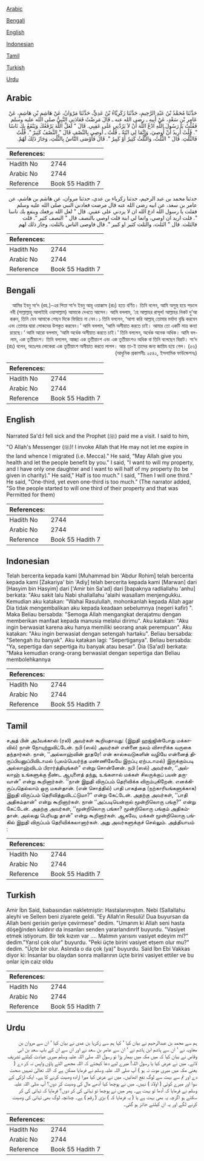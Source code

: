 [Arabic](#arabic)

[Bengali](#bengali)

[English](#english)

[Indonesian](#indonesian)

[Tamil](#tamil)

[Turkish](#turkish)

[Urdu](#urdu)

## Arabic


<div dir="rtl" lang="ar" style={{fontSize:'larger',backgroundColor:'#f8f9fa',padding:20}}>
حَدَّثَنَا مُحَمَّدُ بْنُ عَبْدِ الرَّحِيمِ، حَدَّثَنَا زَكَرِيَّاءُ بْنُ عَدِيٍّ، حَدَّثَنَا مَرْوَانُ، عَنْ هَاشِمِ بْنِ هَاشِمٍ، عَنْ عَامِرِ بْنِ سَعْدٍ، عَنْ أَبِيهِ ـ رضى الله عنه ـ قَالَ مَرِضْتُ فَعَادَنِي النَّبِيُّ صلى الله عليه وسلم فَقُلْتُ يَا رَسُولَ اللَّهِ ادْعُ اللَّهَ أَنْ لاَ يَرُدَّنِي عَلَى عَقِبِي‏.‏ قَالَ ‏"‏ لَعَلَّ اللَّهَ يَرْفَعُكَ وَيَنْفَعُ بِكَ نَاسًا ‏"‏‏.‏ قُلْتُ أُرِيدُ أَنْ أُوصِيَ، وَإِنَّمَا لِي ابْنَةٌ ـ قُلْتُ ـ أُوصِي بِالنِّصْفِ قَالَ ‏"‏ النِّصْفُ كَثِيرٌ ‏"‏‏.‏ قُلْتُ فَالثُّلُثِ‏.‏ قَالَ ‏"‏ الثُّلُثُ، وَالثُّلُثُ كَثِيرٌ أَوْ كَبِيرٌ ‏"‏‏.‏ قَالَ فَأَوْصَى النَّاسُ بِالثُّلُثِ، وَجَازَ ذَلِكَ لَهُمْ‏.‏
</div>
<div style={{backgroundColor:'#f8f9fa',padding:20, marginBottom: 10}}><table> <thead> <tr> <th>References:</th> <th></th> </tr> </thead> <tbody><tr><td>Hadith No</td><td>2744</td></tr><tr><td>Arabic No</td><td>2744</td></tr><tr><td>Reference</td><td>Book 55 Hadith 7</td></tr></tbody></table></div>


<div dir="rtl" lang="ar" style={{fontSize:'larger',backgroundColor:'#f8f9fa',padding:20}}>
حدثنا محمد بن عبد الرحيم، حدثنا زكرياء بن عدي، حدثنا مروان، عن هاشم بن هاشم، عن عامر بن سعد، عن ابيه رضى الله عنه قال مرضت فعادني النبي صلى الله عليه وسلم فقلت يا رسول الله ادع الله ان لا يردني على عقبي. قال " لعل الله يرفعك وينفع بك ناسا ". قلت اريد ان اوصي، وانما لي ابنة قلت اوصي بالنصف قال " النصف كثير ". قلت فالثلث. قال " الثلث، والثلث كثير او كبير ". قال فاوصى الناس بالثلث، وجاز ذلك لهم
</div>
<div style={{backgroundColor:'#f8f9fa',padding:20, marginBottom: 10}}><table> <thead> <tr> <th>References:</th> <th></th> </tr> </thead> <tbody><tr><td>Hadith No</td><td>2744</td></tr><tr><td>Arabic No</td><td>2744</td></tr><tr><td>Reference</td><td>Book 55 Hadith 7</td></tr></tbody></table></div>

## Bengali


<div dir="rtl" lang="bn" style={{fontSize:'larger',backgroundColor:'#f8f9fa',padding:20}}>
আমির ইবনু সা‘দ (রহ.)-এর পিতা সা‘দ ইবনু আবূ ওয়াক্কাস (রাঃ) হতে বর্ণিত। তিনি বলেন, আমি অসুস্থ হয়ে পড়লে নবী (সাল্লাল্লাহু আলাইহি ওয়াসাল্লাম) আমাকে দেখতে আসেন। আমি বললাম, ‘হে আল্লাহর রাসূল! আল্লাহর নিকট দু’আ করুন, তিনি যেন আমাকে পেছন দিকে ফিরিয়ে না নেন।১ তিনি বললেন, ‘আশা করি আল্লাহ্ তোমার মর্যাদা বৃদ্ধি করবেন এবং তোমার দ্বারা লোকদের উপকৃত করবেন।’ আমি বললাম, ‘আমি অসীয়াত করতে চাই। আমার তো একটি মাত্র কন্যা রয়েছে।’ আমি আরো বললাম, ‘আমি অর্ধেক অসীয়াত করতে চাই।’ তিনি বললেন, অর্ধেক অনেক অধিক। আমি বললাম, এক তৃতীয়াংশ। তিনি বললেন, আচ্ছা এক তৃতীয়াংশ এবং এক তৃতীয়াংশও অধিক বা তিনি বলেছেন বিরাট। সা‘দ (রাঃ) বলেন, অতঃপর লোকেরা এক তৃতীয়াংশ অসীয়াত করতে লাগল। আর তা-ই তাদের জন্য জায়িয হয়ে গেল। (৫৬) (আধুনিক প্রকাশনীঃ ২৫৪২, ইসলামিক ফাউন্ডেশনঃ)
</div>
<div style={{backgroundColor:'#f8f9fa',padding:20, marginBottom: 10}}><table> <thead> <tr> <th>References:</th> <th></th> </tr> </thead> <tbody><tr><td>Hadith No</td><td>2744</td></tr><tr><td>Arabic No</td><td>2744</td></tr><tr><td>Reference</td><td>Book 55 Hadith 7</td></tr></tbody></table></div>

## English


<div dir="ltr" lang="en" style={{fontSize:'larger',backgroundColor:'#f8f9fa',padding:20}}>
Narrated Sa'd:I fell sick and the Prophet (ﷺ) paid me a visit. I said to him, "O Allah's Messenger (ﷺ)! I invoke Allah that He may not let me expire in the land whence I migrated (i.e. Mecca)." He said, "May Allah give you health and let the people benefit by you." I said, "I want to will my property, and I have only one daughter and I want to will half of my property (to be given in charity)." He said," Half is too much." I said, "Then I will one third." He said, "One-third, yet even one-third is too much." (The narrator added, "So the people started to will one third of their property and that was Permitted for them)
</div>
<div style={{backgroundColor:'#f8f9fa',padding:20, marginBottom: 10}}><table> <thead> <tr> <th>References:</th> <th></th> </tr> </thead> <tbody><tr><td>Hadith No</td><td>2744</td></tr><tr><td>Arabic No</td><td>2744</td></tr><tr><td>Reference</td><td>Book 55 Hadith 7</td></tr></tbody></table></div>

## Indonesian


<div dir="ltr" lang="id" style={{fontSize:'larger',backgroundColor:'#f8f9fa',padding:20}}>
Telah bercerita kepada kami [Muhammad bin 'Abdur Rohim] telah bercerita kepada kami [Zakariya' bin 'Adiy] telah bercerita kepada kami [Marwan] dari [Hasyim bin Hasyim] dari ['Amir bin Sa'ad] dari [bapaknya radliallahu 'anhu] berkata: "Aku sakit lalu Nabi shallallahu 'alaihi wasallam menjengukku. Kemudian aku katakan: "Wahai Rasulullah, mohonkanlah kepada Allah agar Dia tidak mengembalikan aku kepada keadaan sebelumnya (negeri kafir) ". Maka Beliau bersabda: "Semoga Allah mengangkat derajatmu dengan memberikan manfaat kepada manusia melalui dirimu". Aku katakan: "Aku ingin berwasiat karena aku hanya memiliki seorang anak perempuan". Aku katakan: "Aku ingin berwasiat dengan setengah hartaku". Beliau bersabda: "Setengah itu banyak". Aku katakan lagi: "Sepertiganya". Beliau bersabda: "Ya, sepertiga dan sepertiga itu banyak atau besar". Dia (Sa'ad) berkata: "Maka kemudian orang-orang berwasiat dengan sepertiga dan Beliau membolehkannya
</div>
<div style={{backgroundColor:'#f8f9fa',padding:20, marginBottom: 10}}><table> <thead> <tr> <th>References:</th> <th></th> </tr> </thead> <tbody><tr><td>Hadith No</td><td>2744</td></tr><tr><td>Arabic No</td><td>2744</td></tr><tr><td>Reference</td><td>Book 55 Hadith 7</td></tr></tbody></table></div>

## Tamil


<div dir="ltr" lang="ta" style={{fontSize:'larger',backgroundColor:'#f8f9fa',padding:20}}>
சஅத் பின் அபீவக்காஸ் (ரலி) அவர்கள் கூறியதாவது: (இறுதி ஹஜ்ஜின்போது மக்காவில்) நான் நோயுற்றுவிட்டேன். நபி (ஸல்) அவர்கள் என்னை நலம் விசாரிக்க வருகை தந்தார்கள். நான், ‘‘அல்லாஹ்வின் தூதரே! என் கால்சுவடுகளின் வழியே என்னைத் திருப்பியனுப்பிவிடாமல் (புலம்பெயர்ந்த மண்ணிலேயே இறப்பு ஏற்படாமல்) இருக்கும்படி அல்லாஹ்விடம் பிரார்த்தியுங்கள்” என்று சொன்னேன். நபி (ஸல்) அவர்கள், ‘‘அல்லாஹ் உங்களுக்கு நீண்ட ஆயுளைத் தந்து, உங்களால் மக்கள் சிலருக்குப் பயன் தருவான்” என்று கூறினார்கள். ‘‘நான் இறுதி விருப்பம் தெரிவிக்க விரும்புகிறேன். எனக்கிருப்பதெல்லாம் ஒரு மகள்தான். (என் சொத்தில்) பாதி பாகத்தை (நற்காரியங்களுக்காக) இறுதி விருப்பம் தெரிவித்துவிடட்டுமா?” என்று கேட்டேன். அதற்கு அவர்கள், ‘‘பாதி அதிகம்தான்” என்று கூறினார்கள். நான் ‘‘அப்படியென்றால் மூன்றிலொரு பங்கு?” என்று கேட்டேன். அதற்கு அவர்கள், ‘‘மூன்றிலொரு பங்கா? மூன்றிலொரு பங்கும் அதிகம்தான். அல்லது பெரியது தான்” என்று கூறினார்கள். ஆகவே, மக்கள் மூன்றிலொரு பங்கில் இறுதி விருப்பம் தெரிவிக்கலானார்கள். அது அவர்களுக்குச் செல்லும். அத்தியாயம் :
</div>
<div style={{backgroundColor:'#f8f9fa',padding:20, marginBottom: 10}}><table> <thead> <tr> <th>References:</th> <th></th> </tr> </thead> <tbody><tr><td>Hadith No</td><td>2744</td></tr><tr><td>Arabic No</td><td>2744</td></tr><tr><td>Reference</td><td>Book 55 Hadith 7</td></tr></tbody></table></div>

## Turkish


<div dir="ltr" lang="tr" style={{fontSize:'larger',backgroundColor:'#f8f9fa',padding:20}}>
Amir İbn Said, babasından nakletmiştir: Hastalanmıştım. Nebi (Sallallahu aleyhi ve Selleın beni ziyarete geldi. "Ey Allah’ın Resulü! Dua buyursan da Allah beni gerisin geriye çevirmese" dedim. "Umarım ki Allah seni hasta döşeğinden kaldırır da insanları senden yararlandınrIf buyurdu. "Vasiyet etmek istiyorum. Bir tek kızım var .... Malımın yarısını vasiyet edeyim mi?" dedim."Yarısl çok olur" buyurdu. "Peki üçte birini vasiyet etsem olur mu?" dedim. "Üçte bir olur. Aslında o da çok (ya)" buyurdu. Said İbn Ebi Vakkas diyor ki: İnsanlar bu olaydan sonra mallarının üçte birini vasiyet ettiler ve bu onlar için caiz oldu
</div>
<div style={{backgroundColor:'#f8f9fa',padding:20, marginBottom: 10}}><table> <thead> <tr> <th>References:</th> <th></th> </tr> </thead> <tbody><tr><td>Hadith No</td><td>2744</td></tr><tr><td>Arabic No</td><td>2744</td></tr><tr><td>Reference</td><td>Book 55 Hadith 7</td></tr></tbody></table></div>

## Urdu


<div dir="rtl" lang="ur" style={{fontSize:'larger',backgroundColor:'#f8f9fa',padding:20}}>
ہم سے محمد بن عبدالرحیم نے بیان کیا ‘ کہا ہم سے زکریا بن عدی نے بیان کیا ‘ ان سے مروان بن معاویہ نے ‘ ان سے ہاشم ابن ہاشم نے ‘ ان سے عامر بن سعد نے اور ان سے ان کے باپ سعد بن ابی وقاص نے بیان کیا کہ میں مکہ میں بیمار پڑا تو رسول اللہ صلی اللہ علیہ وسلم میری عیادت کیلئے تشریف لائے۔ میں نے عرض کیا یا رسول اللہ! میرے لیے دعا کیجئے کہ اللہ مجھے الٹے پاؤں واپس نہ کر دے ( یعنی مکہ میں میری موت نہ ہو ) آپ صلی اللہ علیہ وسلم نے فرمایا ممکن ہے کہ اللہ تعالیٰ تمہیں صحت دے اور تم سے بہت سے لوگ نفع اٹھائیں۔ میں نے عرض کیا میرا ارادہ وصیت کرنے کا ہے۔ ایک لڑکی کے سوا اور میرے کوئی ( اولاد ) نہیں۔ میں نے پوچھا کیا آدھے مال کی وصیت کر دوں؟ آپ صلی اللہ علیہ وسلم نے فرمایا کہ آدھا تو بہت ہے۔ پھر میں نے پوچھا تو تہائی کی کر دوں؟ فرمایا کہ تہائی کی کر سکتے ہو اگرچہ یہ بھی بہت ہے یا ( یہ فرمایا کہ ) بڑی ( رقم ) ہے۔ چنانچہ لوگ بھی تہائی کی وصیت کرنے لگے اور یہ ان کیلئے جائز ہو گئی۔
</div>
<div style={{backgroundColor:'#f8f9fa',padding:20, marginBottom: 10}}><table> <thead> <tr> <th>References:</th> <th></th> </tr> </thead> <tbody><tr><td>Hadith No</td><td>2744</td></tr><tr><td>Arabic No</td><td>2744</td></tr><tr><td>Reference</td><td>Book 55 Hadith 7</td></tr></tbody></table></div>